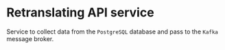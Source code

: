 # Retranslating API service

Service to collect data from the `PostgreSQL` database and pass to the `Kafka` message broker.
